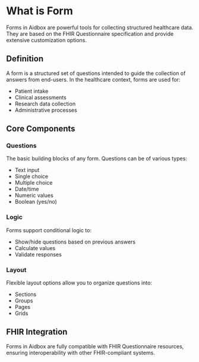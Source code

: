 # What is Form

Forms in Aidbox are powerful tools for collecting structured healthcare data. They are based on the FHIR Questionnaire specification and provide extensive customization options.

## Definition

A form is a structured set of questions intended to guide the collection of answers from end-users. In the healthcare context, forms are used for:

- Patient intake
- Clinical assessments
- Research data collection
- Administrative processes

## Core Components

### Questions
The basic building blocks of any form. Questions can be of various types:
- Text input
- Single choice
- Multiple choice
- Date/time
- Numeric values
- Boolean (yes/no)

### Logic
Forms support conditional logic to:
- Show/hide questions based on previous answers
- Calculate values
- Validate responses

### Layout
Flexible layout options allow you to organize questions into:
- Sections
- Groups
- Pages
- Grids

## FHIR Integration

Forms in Aidbox are fully compatible with FHIR Questionnaire resources, ensuring interoperability with other FHIR-compliant systems.